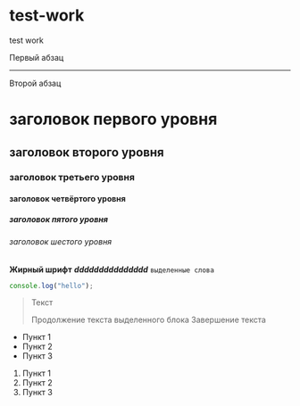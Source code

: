 # test-work
test work

Первый абзац
***
Второй абзац

заголовок первого уровня
=====================
заголовок второго уровня
-----------------------------------
### заголовок третьего уровня
#### заголовок четвёртого уровня
##### заголовок пятого уровня
###### заголовок шестого уровня
**Жирный шрифт**
***ddddddddddddddd***
`выделенные слова`

```javascript
console.log("hello");
```
> Текст
> 
> Продолжение текста выделенного блока
> Завершение текста

* Пункт 1
* Пункт 2
* Пункт 3

1. Пункт 1
2. Пункт 2
3. Пункт 3
